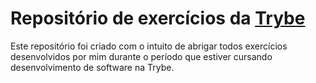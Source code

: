 # Repositório de exercícios da [Trybe](https://www.betrybe.com/)

Este repositório foi criado com o intuito de abrigar todos exercícios desenvolvidos por mim durante o período que estiver cursando
desenvolvimento de software na Trybe.

